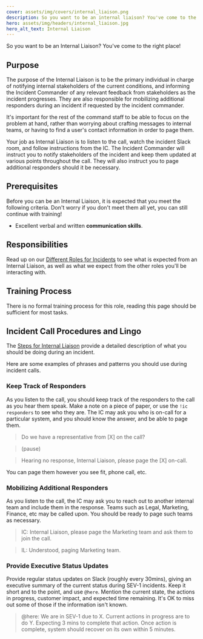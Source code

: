 ```yaml
---
cover: assets/img/covers/internal_liaison.png
description: So you want to be an internal liaison? You've come to the right place!
hero: assets/img/headers/internal_liaison.jpg
hero_alt_text: Internal Liaison
---
```

So you want to be an Internal Liaison? You've come to the right place!

## Purpose
The purpose of the Internal Liaison is to be the primary individual in charge of notifying internal stakeholders of the current conditions, and informing the Incident Commander of any relevant feedback from stakeholders as the incident progresses. They are also responsible for mobilizing additional responders during an incident if requested by the incident commander.

It's important for the rest of the command staff to be able to focus on the problem at hand, rather than worrying about crafting messages to internal teams, or having to find a user's contact information in order to page them.

Your job as Internal Liaison is to listen to the call, watch the incident Slack room, and follow instructions from the IC. The Incident Commander will instruct you to notify stakeholders of the incident and keep them updated at various points throughout the call. They will also instruct you to page additional responders should it be necessary.

## Prerequisites
Before you can be an Internal Liaison, it is expected that you meet the following criteria. Don't worry if you don't meet them all yet, you can still continue with training!

* Excellent verbal and written **communication skills**.

## Responsibilities
Read up on our [Different Roles for Incidents](/before/different_roles.md) to see what is expected from an Internal Liaison, as well as what we expect from the other roles you'll be interacting with.

## Training Process
There is no formal training process for this role, reading this page should be sufficient for most tasks.

## Incident Call Procedures and Lingo
The [Steps for Internal Liaison](/during/during_an_incident.md) provide a detailed description of what you should be doing during an incident.

Here are some examples of phrases and patterns you should use during incident calls.

### Keep Track of Responders
As you listen to the call, you should keep track of the responders to the call as you hear them speak. Make a note on a piece of paper, or use the `!ic responders` to see who they are. The IC may ask you who is on-call for a particular system, and you should know the answer, and be able to page them.

> Do we have a representative from [X] on the call?

> (pause)

> Hearing no response, Internal Liaison, please page the [X] on-call.

You can page them however you see fit, phone call, etc.

### Mobilizing Additional Responders
As you listen to the call, the IC may ask you to reach out to another internal team and include them in the response. Teams such as Legal, Marketing, Finance, etc may be called upon. You should be ready to page such teams as necessary.

> IC: Internal Liaison, please page the Marketing team and ask them to join the call.

> IL: Understood, paging Marketing team.

### Provide Executive Status Updates
Provide regular status updates on Slack (roughly every 30mins), giving an executive summary of the current status during SEV-1 incidents. Keep it short and to the point, and use `@here`. Mention the current state, the actions in progress, customer impact, and expected time remaining. It's OK to miss out some of those if the information isn't known.

> @here: We are in SEV-1 due to X. Current actions in progress are to do Y. Expecting 3 mins to complete that action. Once action is complete, system should recover on its own within 5 minutes.
